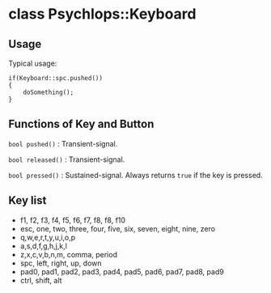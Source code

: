 class Psychlops::Keyboard
==========================

## Usage

Typical usage:
~~~
if(Keyboard::spc.pushed())
{
    doSomething();
}
~~~

## Functions of Key and Button

`bool pushed()`
: Transient-signal.

`bool released()`
: Transient-signal.

`bool pressed()`
: Sustained-signal. Always returns `true` if the key is pressed.


## Key list

- f1, f2, f3, f4, f5, f6, f7, f8, f8, f10
- esc, one, two, three, four, five, six, seven, eight, nine, zero
- q,w,e,r,t,y,u,i,o,p
- a,s,d,f,g,h,j,k,l
- z,x,c,v,b,n,m, comma, period
- spc, left, right, up, down
- pad0, pad1, pad2, pad3, pad4, pad5, pad6, pad7, pad8, pad9
- ctrl, shift, alt